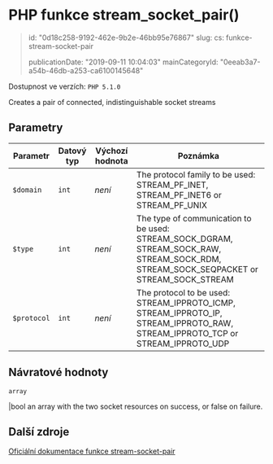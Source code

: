 PHP funkce stream_socket_pair()
===============================

> id: "0d18c258-9192-462e-9b2e-46bb95e76867"
> slug:
> 	cs: funkce-stream-socket-pair
>
> publicationDate: "2019-09-11 10:04:03"
> mainCategoryId: "0eeab3a7-a54b-46db-a253-ca6100145648"

Dostupnost ve verzích: `PHP 5.1.0`

Creates a pair of connected, indistinguishable socket streams


Parametry
--------------

| Parametr | Datový typ | Výchozí hodnota | Poznámka |
|-----|-----|-----|-----|
| `$domain` | `int` | *není* | The protocol family to be used: STREAM_PF_INET, STREAM_PF_INET6 or STREAM_PF_UNIX |
| `$type` | `int` | *není* | The type of communication to be used: STREAM_SOCK_DGRAM, STREAM_SOCK_RAW, STREAM_SOCK_RDM, STREAM_SOCK_SEQPACKET or STREAM_SOCK_STREAM |
| `$protocol` | `int` | *není* | The protocol to be used: STREAM_IPPROTO_ICMP, STREAM_IPPROTO_IP, STREAM_IPPROTO_RAW, STREAM_IPPROTO_TCP or STREAM_IPPROTO_UDP |


Návratové hodnoty
----------------

`array`

|bool an array with the two socket resources on success, or
false on failure.

Další zdroje
------------

[Oficiální dokumentace funkce stream-socket-pair](https://www.php.net/manual/en/function.stream-socket-pair.php)
